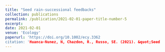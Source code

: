 ```yaml
---
title: "Seed rain-successional feedbacks"
collection: publications
permalink: /publication/2021-02-01-paper-title-number-5
excerpt: 
date: 2021-02-01
venue: 'Ecology'
paperurl: 'https://doi.org/10.1002/ecy.3362
citation: 'Huanca-Nunez, N, Chazdon, R., Russo, SE. (2021). &quot;Seed rain-successional feedbacks.&quot; <i>Ecology</i>. 00(00):e03362.  https://doi.org/10.1002/ecy.3362 '
---
```






